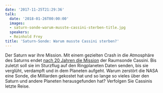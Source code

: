 ```yaml
---
date: '2017-11-25T21:29:36'
talk:
  date: '2018-01-26T00:00:00'
  images:
  - saturn-sonde-warum-musste-cassini-sterben-title.jpg
  speakers:
  - Reinhold Frey
title: 'Saturn-Sonde: Warum musste Cassini sterben?'
---
```

Der Saturn war ihre Mission. Mit einem gezielten Crash in die Atmosphäre des Saturns endet [nach 20 Jahren die Mission](http://www.zeit.de/2017/34/cassini-huygens-mission-saturn-nasa) der Raumsonde Cassini. Bis zuletzt soll sie im Sturzflug auf den Ringplaneten Daten senden, bis sie verglüht, verdampft und in dem Planeten aufgeht. Warum zerstört die NASA eine Sonde, die Milliarden gekostet hat und so lange so vieles über den Saturn und andere Planeten herausgefunden hat? Verfolgen Sie Cassinis letzte Reise.

